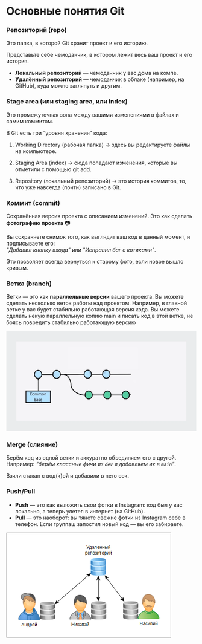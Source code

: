 # Основные понятия Git

### Репозиторий (repo)
Это папка, в которой Git хранит проект и его историю. 

Представьте себе чемоданчик, в котором лежит весь ваш проект и его история.

- **Локальный репозиторий** — чемоданчик у вас дома на компе.
- **Удалённый репозиторий** — чемоданчик в облаке (например, на GitHub), куда можно заглянуть и другим.

### Stage area (или staging area, или index)
Это промежуточная зона между вашими изменениями в файлах и самим коммитом.

В Git есть три “уровня хранения” кода:

1.	Working Directory (рабочая папка)
→ здесь вы редактируете файлы на компьютере.

2.	Staging Area (index)
→ сюда попадают изменения, которые вы отметили с помощью git add.

3.	Repository (локальный репозиторий)
→ это история коммитов, то, что уже навсегда (почти) записано в Git.

### Коммит (commit)
Сохранённая версия проекта с описанием изменений. Это как сделать **фотографию проекта** 📷

Вы сохраняете снимок того, как выглядит ваш код в данный момент, и подписываете его:  
*"Добавил кнопку входа"* или *"Исправил баг с котиками"*.

Это позволяет всегда вернуться к старому фото, если новое вышло кривым.

### Ветка (branch)
Ветки — это как **параллельные версии** вашего проекта.
Вы можете сделать несколько веток
работы над проектом. Например, в главной ветке у вас будет стабильно
работающая версия кода. Вы можете сделать некую параллельную копию main
и писать код в этой ветке, не боясь повредить стабильно работающую версию

![Ветки](../images/branches.webp)

### Merge (слияние)
Берём код из одной ветки и аккуратно объединяем его с другой.  
Например: *"берём классные фичи из `dev` и добавляем их в `main`"*.

Взяли стакан с вод(к)ой и добавили в него сок. 

### Push/Pull
- **Push** — это как выложить свои фотки в Instagram: код был у вас локально, а теперь улетел в интернет (на GitHub).
- **Pull** — это наоборот: вы тянете свежие фотки из Instagram себе в телефон. Если группаш запостил новый код — вы его забираете.  

![Pull push](../images/pullpush.png)

